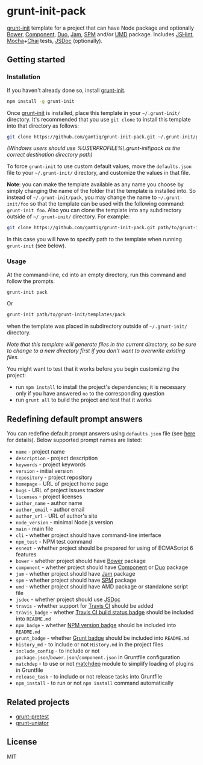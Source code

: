 # grunt-init-pack

[grunt-init](http://gruntjs.com/project-scaffolding) template for a project that can have Node package and optionally
[Bower](http://bower.io), [Component](https://github.com/componentjs/component), [Duo](http://duojs.org),
[Jam](http://jamjs.org), [SPM](http://spmjs.io) and/or [UMD](https://github.com/umdjs/umd) package.
Includes [JSHint](jshint.com), [Mocha](http://visionmedia.github.io/mocha/)+[Chai](http://chaijs.com) tests,
[JSDoc](http://usejsdoc.org) (optionally).

## Getting started

### Installation

If you haven't already done so, install [grunt-init](http://gruntjs.com/project-scaffolding).

```bash
npm install -g grunt-init
```

Once [grunt-init](http://gruntjs.com/project-scaffolding) is installed, place this template in your `~/.grunt-init/` directory.
It's recommended that you use `git clone` to install this template into that directory as follows:

```bash
git clone https://github.com/gamtiq/grunt-init-pack.git ~/.grunt-init/pack
```

_(Windows users should use %USERPROFILE%\\.grunt-init\pack as the correct destination directory path)_

To force `grunt-init` to use custom default values, move the `defaults.json` file to your `~/.grunt-init/` directory,
and customize the values in that file.

**Note**: you can make the template available as any name you choose by simply changing the name of the folder
that the template is installed into. So instead of `~/.grunt-init/pack`, you may change the name to `~/.grunt-init/foo`
so that the template can be used with the following command: `grunt-init foo`.
Also you can clone the template into any subdirectory outside of `~/.grunt-init/` directory. For example:
```bash
git clone https://github.com/gamtiq/grunt-init-pack.git path/to/grunt-init/templates/pack
```
In this case you will have to specify path to the template when running `grunt-init` (see below).

### Usage

At the command-line, cd into an empty directory, run this command and follow the prompts.

```bash
grunt-init pack
```
Or
```bash
grunt-init path/to/grunt-init/templates/pack
```
when the template was placed in subdirectory outside of `~/.grunt-init/` directory.

_Note that this template will generate files in the current directory, so be sure to change to a new directory first
if you don't want to overwrite existing files._

You might want to test that it works before you begin customizing the project:

* run `npm install` to install the project's dependencies; it is necessary only if you have answered `no`
  to the corresponding question
* run `grunt all` to build the project and test that it works

## Redefining default prompt answers

You can redefine default prompt answers using `defaults.json` file
(see [here](http://gruntjs.com/project-scaffolding#specifying-default-prompt-answers) for details).
Below supported prompt names are listed:

* `name` - project name
* `description` - project description
* `keywords` - project keywords
* `version` - initial version
* `repository` - project repository
* `homepage` - URL of project home page
* `bugs` - URL of project issues tracker
* `licenses` - project licenses
* `author_name` - author name
* `author_email` - author email
* `author_url` - URL of author's site
* `node_version` - minimal Node.js version
* `main` - main file
* `cli` - whether project should have command-line interface
* `npm_test` - NPM test command
* `esnext` - whether project should be prepared for using of ECMAScript 6 features
* `bower` - whether project should have [Bower](http://bower.io) package
* `component` - whether project should have [Component](https://github.com/componentjs/component) or [Duo](http://duojs.org) package
* `jam` - whether project should have [Jam](http://jamjs.org) package
* `spm` - whether project should have [SPM](http://spmjs.io) package
* `umd` - whether project should have AMD package or standalone script file
* `jsdoc` - whether project should use [JSDoc](http://usejsdoc.org)
* `travis` - whether support for [Travis CI](http://travis-ci.org) should be added
* `travis_badge` - whether [Travis CI build status badge](http://docs.travis-ci.com/user/status-images/) should be included into `README.md`
* `npm_badge` - whether [NPM version badge](https://badge.fury.io/for/js) should be included into `README.md`
* `grunt_badge` - whether [Grunt badge](http://gruntjs.com/built-with-grunt-badge) should be included into `README.md`
* `history_md` - to include or not `History.md` in the project files
* `include_config` - to include or not `package.json`/`bower.json`/`component.json` in Gruntfile configuration
* `matchdep` - to use or not [matchdep](https://github.com/tkellen/node-matchdep) module to simplify loading of plugins in Gruntfile
* `release_task` - to include or not release tasks into Gruntfile
* `npm_install` - to run or not `npm install` command automatically

## Related projects

* [grunt-pretest](https://github.com/gamtiq/grunt-pretest)
* [grunt-uniator](https://github.com/gamtiq/grunt-uniator)

## License

MIT
